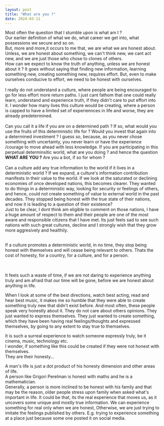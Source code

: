 ```yaml
---
layout: post
title: "What are you ?"
date: 2024-03-11
---
```


Most often the question that I stumble upon is what am I ? <br>
Our earlier definition of what we do, what career we get into, what possessions we secure and so on. <br>
But, more and more,it occurs to me that, we are what we are honest about. <br>
Unless, we are honest about something, we can't think new, we cant act new, and we are just those who chose to clones of others.<br>
How can we expect to know the truth of anything, unless we are honest about it ? It goes without saying that finding new information, learning something new, creating something new, requires effort. But, even to make ourselves conducive to effort, we need to be honest with ourselves.<br>
<br>
I really do not understand a culture, where people are being encouraged to go for less effort more return paths. I just cant fathom that one could really learn, understand and experience truth, if they didn't care to put effort into it. I wonder how many lives this culture would be creating, where a person is capped to have a limited set of experiennces in life and worse, they are already predetermined. 
<br>
<br>
Can you call it a life if you are on a determined path ? If so, what would you use the fruits of this deterministic life for ? Would you invest that again into a determined investment ?  I guess so, because, as you never chose something with uncertainty, you never learn or have the experience /courage to move ahead with less knowledge. If you are participating in this perpetual determinsitic world, what are you doing ? and hence the question **WHAT ARE YOU ?** Are you a bot, if so for whom ? <br>
<br>
Can a culture add any true information to the world if it lives in a deterministic world ? If we expand, a culture's information contribution manifests in their value to the world. If we look at the saturated or declining economies of once developed nations, this becomes clearer. They wanted to do things in a deterministic way, looking for security or feelings of others, and hence, could not create something of value to external world in the past decades. They stopped being honest with the true state of their nations, and now it is leading to a question of their existence?<br> Just to be clear, I dont think am eligible to comment on those nations, I have a huge amount of respect to them and their people are one of the most aware and responsible citizens that I have met. Its just feels sad to see such nations with such great cultures, decline and I strongly wish that they grow more aggresively and healthily. <br>
<br>

If a culture promotes a deterministic world, in no time, they stop being honest with themselves and will cease being relevant to others. Thats the cost of honesty, for a country, for a culture, and for a person.

<br>
<br>
It feels such a waste of time, if we are not daring to experience anything truly and am afraid that our time will be gone, before we are honest about anything in life.<br>

When I look at some of the best directions, watch best acting, read and hear best music, it makes me so humble that they were able to create something truly new that didn't exist before. And most often, these people speak very honestly about it. They do not care about others opinions. They just wanted to express themselves.
They just wanted to create something, which they have been having real feelings/thoughts and expressed themselves, by going to any extent to stay true to themselves.<br>

It is such a surreal experience to watch someone expressly truly, be it cinema, music, technology etc.<br>
I wonder, if something like this could be created if they were not honest with themselves. <br>
They are their honesty...


A man's life is just a dot product of his honesty dimension and other areas of life.<br>
A person like Grigori Perelman is honest with maths and he is a mathematician. <br>
Generally, a person is more inclined to be honest with his family and that may be the reason, older people stress upon family when asked what's important in life. It could be that, its the real experience that moves us, as it uncovers some unique and mostly true information. We can experience something for real only when we are honest, Otherwise, we are just trying to imitate the feelings published by others. E.g. trying to experience something at a place just because some one posted it on social media. <br>



